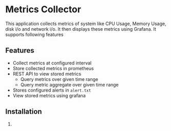 # Metrics Collector

This application collects metrics of system like CPU Usage, Memory Usage, disk i/o and network i/o.
It then displays these metrics using Grafana. It supports following features

## Features
- Collect metrics at configured interval
- Store collected metrics in prometheus
- REST API to view stored metrics
    - Query metrics over given time range
    - Query metric aggregate over given time range
- Stores configured alerts in `alert.txt`
- View stored metrics using grafana

## Installation
1. 
